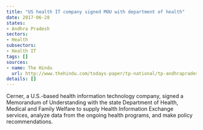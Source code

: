 ```yaml
---
title: "US health IT company signed MOU with department of health"
date: 2017-06-28
states:
- Andhra Pradesh
sectors:
- Health
subsectors:
- Health IT
tags: []
sources:
- name: The Hindu
  url: http://www.thehindu.com/todays-paper/tp-national/tp-andhrapradesh/state-signs-pact-with-cerner/article19112817.ece
details: []
---
```


Cerner, a U.S.-based health information technology company, signed a Memorandum of Understanding with the state Department of Health, Medical and Family Welfare to supply Health Information Exchange services, analyze data from the ongoing health programs, and make policy recommendations.
